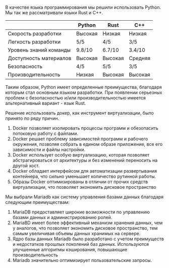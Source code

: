 В качестве языка программирования мы решили использовать Python. Мы так же рассматривали языки Rust и C++. 

|                        | Python  | Rust    | C++     |
| ---------------------- | ------- | ------- | ------- |
| Скорость разработки    | Высокая | Низкая  | Низкая  |
| Легкость разработки    | 5/5     | 4/5     | 3/5     |
| Уровень знаний команды | 9.8/10  | 6.7/10  | 3.4/10  |
| Доступность материалов | Высокая | Высокая | Средняя |
| Безопасность           | 4/5     | 5/5     | 3/5     |
| Производительность     | Низкая  | Высокая | Высокая |

Таким образом, Python имеет определенные преимущества, благодаря которым стал основным языком разработки. При появлении серьезных проблем с безопасностью и/или производительностью имеется альтернативный вариант - язык Rust.

Решение использовать докер, как инструмент виртуализации, было принято по ряду причин.

1. Docker позволяет изолировать процессы программ и обезопасить потоковую работу с файлами. 
2. Docker решает проблему зависимостей программ и рабочего окружения, позволяя собрать в едином образе приложение, все его зависимости и файлы настройки.
3. Docker использует особую виртуализацию, которая позволяет абстрагироваться от архитектуры и без изменений переносить на другой хост.
4. Docker обладает интерфейсом для автоматизации развертывания контейнера, что сильно уменьшает количество рутинной работы.
5. Образы Docker оптимизированы в отличии от прочих средств виртуализации, что позволяет экономить дисковое пространство

Мы выбрали Mariadb как систему управления базами данных благодаря следующим преимуществам:

1. MariaDB предоставляет широкие возможности по управлению базами данных и администрированию ролей.
2. MariaВD имеет более эффективный механизм хранения данных, чем у аналогов, что позволяет экономить дисковое пространство, тем самым увеличивая объемы данных хранимых на сервере. 
3. Ядро базы данных Mariadb было разработано с учетом преимуществ и недостатков прошлых поколений баз данных. Используются улучшенные алгоритмы кэширования, повышающие производительность
4. Mariadb значительно оптимизирует пользовательские запросы.

